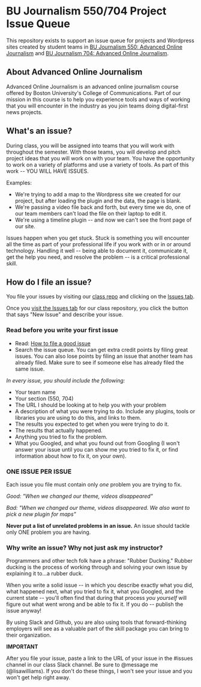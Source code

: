 # BU Journalism 550/704 Project Issue Queue

This repository exists to support an issue queue for projects and Wordpress sites created by student
teams in [BU Journalism 550: Advanced Online Journalism](http://bujournalism.com/jo550/) and [BU Journalism 704: Advanced Online Journalism](http://bujournalism.com/j0704).

## About Advanced Online Journalism

Advanced Online Journalism is an advanced online journalism course offered by Boston
University's College of Communications. Part of our mission in this course is
to help you experience tools and ways of working that you will encounter
in the industry as you join teams doing digital-first news projects.

## What's an issue?

During class, you will be assigned into teams that you will work with throughout
the semester. With those teams, you will develop and pitch project ideas that
you will work on with your team. You have the opportunity to work on a variety
of platforms and use a variety of tools. As part of this work -- YOU WILL HAVE ISSUES.

Examples:

  * We're trying to add a map to the Wordpress site we created for our project, but after loading the plugin and the data, the page is blank.
  * We're passing a video file back and forth, but every time we do, one of our team members can't load the file on their laptop to edit it.
  * We're using a timeline plugin -- and now we can't see the front page of our site.

Issues happen when you get stuck. Stuck is something you will encounter all the time
as part of your professional life if you work with or in or around technology. Handling it well --
being able to document it, communicate it, get the help you need, and resolve the problem --
is a critical professional skill.

## How do I file an issue?

You file your issues by visiting our [class repo](https://github.com/lisawilliams/bu550/issues) and clicking on the [Issues tab](https://github.com/lisawilliams/bu550/issues).

Once you [visit the Issues tab](https://github.com/lisawilliams/bu550/issues) for our class repository, you click the button that says
"New Issue" and describe your issue.

### Read before you write your first issue

* Read: [How to file a good issue](https://upthemes.com/blog/2014/02/writing-useful-github-issues/)
* Search the issue queue. You can get extra credit points by filing great issues. You can also lose points by filing an issue that another team has already filed. Make sure to see if someone else has already filed the same issue.

*In every issue, you should include the following:*

* Your team name
* Your section (550, 704)
* The URL I should be looking at to help you with your problem
* A description of what you were trying to do. Include any plugins, tools or libraries you are using to do this, and links to them.
* The results you expected to get when you were trying to do it.
* The results that actually happened.
* Anything you tried to fix the problem.
* What you Googled, and what you found out from Googling (I won't answer your issue until you can show me you tried to fix it, or find information about how to fix it, on your own).

### ONE ISSUE PER ISSUE

Each issue you file must contain only *one* problem you are trying to fix.

*Good: "When we changed our theme, videos disappeared"*

*Bad: "When we changed our theme, videos disappeared. We also want to pick a new plugin for maps"*

**Never put a list of unrelated problems in an issue.** An issue should tackle only ONE problem you are having.

### Why write an issue? Why not just ask my instructor?

Programmers and other tech folk have a phrase: "Rubber Ducking." Rubber ducking is the process of
working through and solving your own issue by explaining it to...a rubber duck.

When you write a solid issue -- in which you describe exactly what you did, what happened next,
what you tried to fix it, what you Googled, and the current state -- you'll often find that
during that process *you yourself* will figure out what went wrong and be able to fix it. If you do -- publish the issue anyway!

By using Slack and Github, you are also using tools that forward-thinking employers will see as
a valuable part of the skill package you can bring to their organization.

**IMPORTANT**

After you file your issue, paste a link to the URL of your issue in the #issues channel in our class Slack channel. Be sure to @message me (@lisawilliams). If you don't do these things, I won't see your issue and
you won't get help right away.
